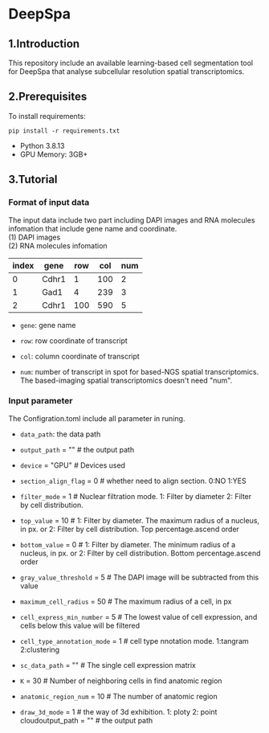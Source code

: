 # DeepSpa
## 1.Introduction
This repository include an available learning-based cell segmentation tool for DeepSpa that analyse subcellular resolution spatial transcriptomics.
## 2.Prerequisites
To install requirements:  
```
pip install -r requirements.txt
```  
- Python 3.8.13  
- GPU Memory: 3GB+  
## 3.Tutorial
### Format of input data
The input data include two part including DAPI images and RNA molecules infomation that include gene name and coordinate.  
(1) DAPI images  
(2) RNA molecules infomation   
<div align="center">
  
| index | gene | row | col | num |
| ------- | ------- | ------- | ------- | ------- |
| 0 | Cdhr1 | 1 | 100 | 2 |
| 1 | Gad1 | 4 | 239 | 3 |
| 2 | Cdhr1 | 100 | 590 | 5 |

</div>

- `gene`: gene name
  
- `row`: row coordinate of transcript
  
- `col`: column coordinate of transcript
  
- `num`: number of transcript in spot for based-NGS spatial transcriptomics. The based-imaging spatial transcriptomics doesn't need "num".  

### Input parameter
The Configration.toml include all parameter in runing.
- `data_path`: the data path

- `output_path` = "" # the output path

- `device` = "GPU" # Devices used

- `section_align_flag` = 0 # whether need to align section. 0:NO 1:YES

- `filter_mode` = 1   # Nuclear filtration mode. 1: Filter by diameter 2: Filter by cell distribution.

- `top_value` = 10  # 1: Filter by diameter. The maximum radius of a nucleus, in px. or  2: Filter by cell distribution. Top percentage.ascend order

- `bottom_value` = 0  #  1: Filter by diameter. The minimum radius of a nucleus, in px. or 2: Filter by cell distribution. Bottom percentage.ascend order

- `gray_value_threshold` = 5  # The DAPI image will be subtracted from this value

- `maximum_cell_radius` = 50  # The maximum radius of a cell, in px

- `cell_express_min_number` = 5 # The lowest value of cell expression, and cells below this value will be filtered

- `cell_type_annotation_mode` = 1   # cell type nnotation mode. 1:tangram 2:clustering

- `sc_data_path` = ""   # The single cell expression matrix

- `K` = 30 # Number of neighboring cells in find anatomic region

- `anatomic_region_num` = 10 # The number of anatomic region

- `draw_3d_mode` = 1 # the way of 3d exhibition. 1: ploty 2: point cloudoutput_path = "" # the output path

